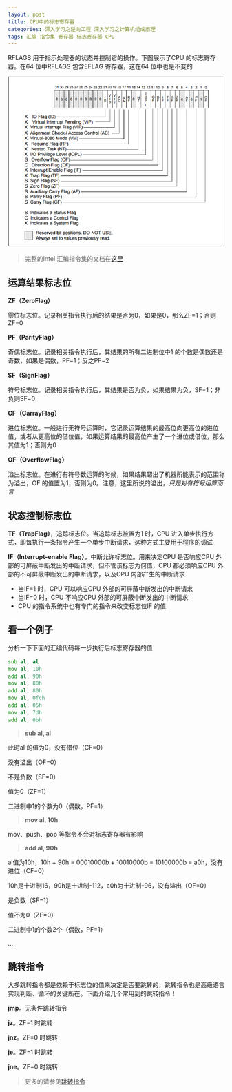 ```yaml
---
layout: post
title: CPU中的标志寄存器
categories: 深入学习之逆向工程 深入学习之计算机组成原理 
tags: 汇编 指令集 寄存器 标志寄存器 CPU
---
```


RFLAGS 用于指示处理器的状态并控制它的操作。下图展示了CPU 的标志寄存器。在64 位中RFLAGS 包含EFLAG 寄存器，这在64 位中也是不变的

![](../media/image/2019-03-23/01.png)

>完整的Intel 汇编指令集的文档在[这里](https://github.com/xumenger/xumenger.github.io/tree/master/books/intel-x86-x64-manual)

## 运算结果标志位

**ZF（ZeroFlag）**

零位标志位。记录相关指令执行后的结果是否为0，如果是0，那么ZF=1；否则ZF=0

**PF（ParityFlag）**

奇偶标志位。记录相关指令执行后，其结果的所有二进制位中1 的个数是偶数还是奇数，如果是偶数，PF=1；反之PF=2

**SF（SignFlag）**

符号标志位。记录相关指令执行后，其结果是否为负，如果结果为负，SF=1；非负则SF=0

**CF（CarrayFlag）**

进位标志位。一般进行无符号运算时，它记录运算结果的最高位向更高位的进位值，或者从更高位的借位值，如果运算结果的最高位产生了一个进位或借位，那么其值为1；否则为0

**OF（OverflowFlag）**

溢出标志位。在进行有符号数运算的时候，如果结果超出了机器所能表示的范围称为溢出，OF 的值置为1，否则为0。注意，这里所说的溢出，*只是对有符号运算而言*

## 状态控制标志位

**TF（TrapFlag）**，追踪标志位。当追踪标志被置为1 时，CPU 进入单步执行方式，即每执行一条指令产生一个单步中断请求，这种方式主要用于程序的调试

**IF（Interrupt-enable Flag）**，中断允许标志位。用来决定CPU 是否响应CPU 外部的可屏蔽中断发出的中断请求，但不管该标志为何值，CPU 都必须响应CPU 外部的不可屏蔽中断发出的中断请求，以及CPU 内部产生的中断请求

* 当IF=1 时，CPU 可以响应CPU 外部的可屏蔽中断发出的中断请求
* 当IF=0 时，CPU 不响应CPU 外部的可屏蔽中断发出的中断请求
* CPU 的指令系统中也有专门的指令来改变标志位IF 的值

## 看一个例子

分析一下下面的汇编代码每一步执行后标志寄存器的值

```asm
sub al, al
mov al, 10h
add al, 90h
mov al, 80h
add al, 80h
mov al, 0fch
add al, 05h
mov al, 7dh
add al, 0bh
```

>**sub al, al**

此时al 的值为0，没有借位（CF=0）

没有溢出（OF=0）

不是负数（SF=0）

值为0（ZF=1）

二进制中1的个数为0（偶数，PF=1）

>**mov al, 10h**

mov、push、pop 等指令不会对标志寄存器有影响

>**add al, 90h**

al值为10h，10h + 90h = 00010000b + 10010000b = 10100000b = a0h，没有进位（CF=0）

10h是十进制16，90h是十进制-112，a0h为十进制-96，没有溢出（OF=0）

是负数（SF=1）

值不为0（ZF=0）

二进制中1的个数2个（偶数，PF=1）

...

## 跳转指令

大多跳转指令都是依赖于标志位的值来决定是否要跳转的，跳转指令也是高级语言实现判断、循环的关键所在。下面介绍几个常用到的跳转指令！

**jmp**。无条件跳转指令

**jz**。ZF=1 时跳转

**jnz**。ZF=0 时跳转

**je**。ZF=1 时跳转

**jne**。ZF=0 时跳转

>更多的请参见[跳转指令](https://www.cnblogs.com/xingkongyihao/p/7900240.html)
